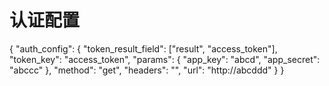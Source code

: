 # 认证配置
{
    "auth_config": {
        "token_result_field": ["result", "access_token"],
        "token_key": "access_token",
        "params": {
            "app_key": "abcd",
            "app_secret": "abccc"
        },
        "method": "get",
        "headers": "",
        "url": "http://abcddd"
    }
}
